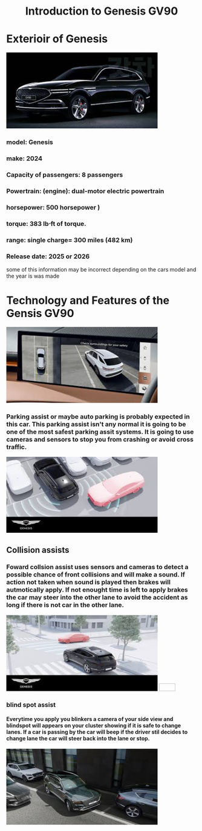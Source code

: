 <!Doctype html>
<html>
<body>
<h1 align="center"> Introduction to Genesis GV90 </h1>
<p align="center">
  <H1> Exterioir of Genesis </H1>
<img src="outside of genesis really update" width="400" height="200" />
<h3> model: Genesis</h3>
<h3>make: 2024</h3>
<h3> Capacity of passengers: 8 passengers</h3>
<h3> Powertrain: (engine): dual-motor electric powertrain</h3>
<h3> horsepower: 500 horsepower )</h3>
<h3>torque: 383 lb⋅ft of torque.</h3>
<h3> range: single charge= 300 miles (482 km)</h3>
<h3> Release date: 2025 or 2026</h3>

<P> some of this information may be incorrect depending on the cars model and the year is was made</P>

<H1>Technology and Features of the Gensis GV90</H1>
<img src="features of genesis" width="400" height="200" />
<h3> Parking assist or maybe auto parking is probably expected in this car. This parking assist isn't any normal it is going to be one of the most safest parking assit systems. It is going to use cameras and sensors to stop you from crashing or avoid cross traffic.</h3>
<img src="w cross" width="400" height="200" />

<h2> Collision assists</h2>
<h3> Foward collsion assist uses sensors and cameras to detect a possible chance of front collisions and will make a sound. If action not taken when sound is played then brakes will autmotically apply. If not enought time is left to apply brakes the car may steer into the other lane to avoid the accident as long if there is not car in the other lane.</h3>

<img src="foward collsion assist" width="400" height="200" />
<img src=" " width="43" height="20" />

<h3> blind spot assist</h3>
<h4> Everytime you apply you blinkers a camera of your side view and blindspot will appears on your cluster showing if it is safe to change lanes. If a car is passing by the car will beep if the driver stil decides to change lane the car will steer back into the lane or stop.</h4>
<img src="blind spot assist" width="400" height="200" />

